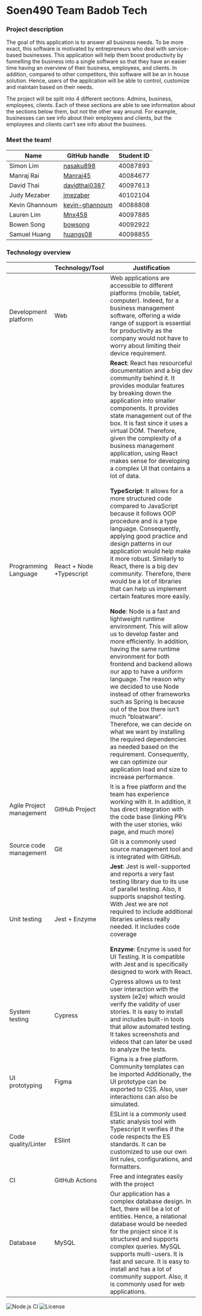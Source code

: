 # Soen490 Team Badob Tech

### Project description
The goal of this application is to answer all business needs. To be more exact, this software is motivated by entrepreneurs who deal with service-based businesses. This application will help them boost productivity by funnelling the business into a single software so that they have an easier time having an overview of their business, employees, and clients. In addition, compared to other competitors, this software will be an in house solution. Hence, users of the application will be able to control, customize and maintain based on their needs. 

The project will be split into 4 different sections: Admins, business, employees, clients. Each of these sections are able to see information about the sections below them, but not the other way around. For example, businesses can see info about their employees and clients, but the employees and clients can’t see info about the business.

### Meet the team!
| Name           | GitHub handle                                       | Student ID |
| -------------- | --------------------------------------------------- | ---------- |
| Simon Lim      | [nasaku898](https://github.com/nasaku898)           | 40087893   |
| Manraj Rai     | [Manraj45](https://github.com/Manraj45)             | 40084677   |
| David Thai     | [davidthai0387](https://github.com/davidthai0387)   | 40097613   |
| Judy Mezaber   | [jmezaber](https://github.com/jmezaber)             | 40102104   |
| Kevin Ghannoum | [kevin-ghannoum](https://github.com/kevin-ghannoum) | 40088808   |
| Lauren Lim     | [Mnx458](https://github.com/Mnx458)                 | 40097885   |
| Bowen Song     | [bowsong](https://github.com/bowsong)               | 40092922   |
| Samuel Huang   | [huangs08](https://github.com/huangs08)             | 40098855   |

### Technology overview
|                          | Technology/Tool          | Justification                                                                                                                                                                                                                                                                                                                                                                                                                                                                                                                                                                                                                                                                                                                                                                                                                                                                                                                                                                                                                                                                                                                                                                                                                                                                                                                                                                                                                                             |
| ------------------------ | ------------------------ | --------------------------------------------------------------------------------------------------------------------------------------------------------------------------------------------------------------------------------------------------------------------------------------------------------------------------------------------------------------------------------------------------------------------------------------------------------------------------------------------------------------------------------------------------------------------------------------------------------------------------------------------------------------------------------------------------------------------------------------------------------------------------------------------------------------------------------------------------------------------------------------------------------------------------------------------------------------------------------------------------------------------------------------------------------------------------------------------------------------------------------------------------------------------------------------------------------------------------------------------------------------------------------------------------------------------------------------------------------------------------------------------------------------------------------------------------------- |
| Development platform     | Web                      | Web applications are accessible to different platforms (mobile, tablet, computer). Indeed, for a business management software, offering a wide range of support is essential for productivity as the company would not have to worry about limiting their device requirement.                                                                                                                                                                                                                                                                                                                                                                                                                                                                                                                                                                                                                                                                                                                                                                                                                                                                                                                                                                                                                                                                                                                                                                             |
| Programming Language     | React + Node +Typescript | **React**: React has resourceful documentation and a big dev community behind it. It provides modular features by breaking down the application into smaller components. It provides state management out of the box. It is fast since it uses a virtual DOM. Therefore, given the complexity of a business management application, using React makes sense for developing a complex UI that contains a lot of data. <br/><br/> **TypeScript**: It allows for a more structured code compared to JavaScript because it follows OOP procedure and is a type language. Consequently, applying good practice and design patterns in our application would help make it more robust. Similarly to React, there is a big dev community. Therefore, there would be a lot of libraries that can help us implement certain features more easily. <br/><br/> **Node**: Node is a fast and lightweight runtime environment. This will allow us to develop faster and more efficiently. In addition, having the same runtime environment for both frontend and backend allows our app to have a uniform language. The reason why we decided to use Node instead of other frameworks such as Spring is because out of the box there isn’t much “bloatware”. Therefore, we can decide on what we want by installing the required dependencies as needed based on the requirement. Consequently, we can optimize our application load and size to increase performance. |
| Agile Project management | GitHub Project           | It is a free platform and the team has experience working with it. In addition, it has direct integration with the code base (linking PR’s with the user stories, wiki page, and much more)                                                                                                                                                                                                                                                                                                                                                                                                                                                                                                                                                                                                                                                                                                                                                                                                                                                                                                                                                                                                                                                                                                                                                                                                                                                               |
| Source code management   | Git                      | Git is a commonly used source management tool and is integrated with GitHub.                                                                                                                                                                                                                                                                                                                                                                                                                                                                                                                                                                                                                                                                                                                                                                                                                                                                                                                                                                                                                                                                                                                                                                                                                                                                                                                                                                              |
| Unit testing             | Jest + Enzyme            | **Jest**: Jest is well-supported and reports a very fast testing library due to its use of parallel testing. Also, it supports snapshot testing. With Jest we are not required to include additional libraries unless really needed. It includes code coverage <br/> <br/> **Enzyme**: Enzyme is used for UI Testing. It is compatible with Jest and is specifically designed to work with React.                                                                                                                                                                                                                                                                                                                                                                                                                                                                                                                                                                                                                                                                                                                                                                                                                                                                                                                                                                                                                                                         |
| System testing           | Cypress                  | Cypress allows us to test user interaction with the system (e2e) which would verify the validity of user stories. It is easy to install and includes built-in tools that allow automated testing. It takes screenshots and videos that can later be used to analyze the tests.                                                                                                                                                                                                                                                                                                                                                                                                                                                                                                                                                                                                                                                                                                                                                                                                                                                                                                                                                                                                                                                                                                                                                                            |
| UI prototyping           | Figma                    | Figma is a free platform. Community templates can be imported Additionally, the UI prototype can be exported to CSS. Also, user interactions can also be simulated.                                                                                                                                                                                                                                                                                                                                                                                                                                                                                                                                                                                                                                                                                                                                                                                                                                                                                                                                                                                                                                                                                                                                                                                                                                                                                       |
| Code quality/Linter      | ESlint                   | ESLint is a commonly used static analysis tool with Typescript It verifies if the code respects the ES standards. It can be customized to use our own lint rules, configurations, and formatters.                                                                                                                                                                                                                                                                                                                                                                                                                                                                                                                                                                                                                                                                                                                                                                                                                                                                                                                                                                                                                                                                                                                                                                                                                                                         |
| CI                       | GitHub Actions           | Free and integrates easily with the project                                                                                                                                                                                                                                                                                                                                                                                                                                                                                                                                                                                                                                                                                                                                                                                                                                                                                                                                                                                                                                                                                                                                                                                                                                                                                                                                                                                                               |
| Database                 | MySQL                    | Our application has a complex database design. In fact, there will be a lot of entities. Hence, a relational database would be needed for the project since it is structured and supports complex queries. MySQL supports multi-users. It is fast and secure. It is easy to install and has a lot of community support. Also, it is commonly used for web applications.|

![Node.js CI](https://github.com/kevin-ghannoum/soen490/workflows/CI/CD/badge.svg)
![License](https://img.shields.io/github/license/kevin-ghannoum/soen490)
